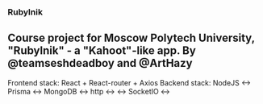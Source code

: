 ### Rubylnik
## Course project for Moscow Polytech University, "Rubylnik" - a "Kahoot"-like app. By @teamseshdeadboy and @ArtHazy


Frontend stack: React + React-router + Axios
Backend stack: 
    NodeJS <-> Prisma <-> MongoDB
    <-> http <->
    <-> SocketIO <->